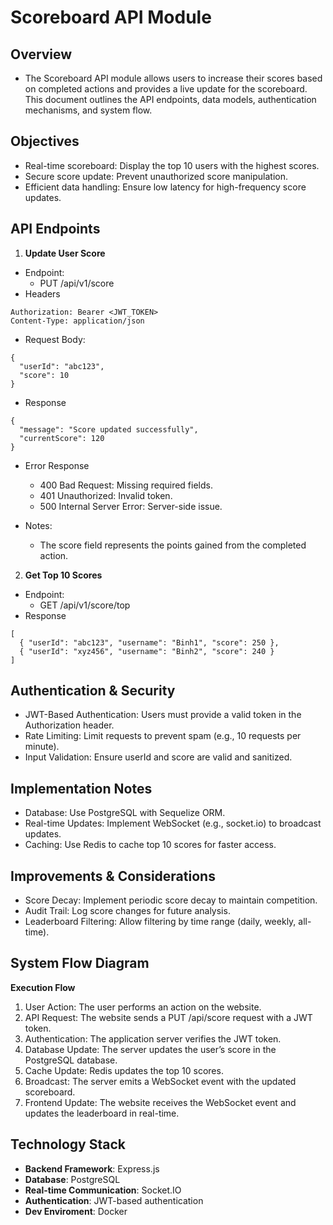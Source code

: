 # Scoreboard API Module

## Overview
- The Scoreboard API module allows users to increase their scores based on completed actions and provides a live update for the scoreboard. This document outlines the API endpoints, data models, authentication mechanisms, and system flow.

## Objectives
- Real-time scoreboard: Display the top 10 users with the highest scores.
- Secure score update: Prevent unauthorized score manipulation.
- Efficient data handling: Ensure low latency for high-frequency score updates.

## API Endpoints

1.  **Update User Score**
- Endpoint:
  - PUT /api/v1/score
- Headers
```
Authorization: Bearer <JWT_TOKEN>
Content-Type: application/json
```
- Request Body:
```
{
  "userId": "abc123",
  "score": 10
}
```
- Response
```
{
  "message": "Score updated successfully",
  "currentScore": 120
}
```
- Error Response
  - 400 Bad Request: Missing required fields.
  - 401 Unauthorized: Invalid token.
  - 500 Internal Server Error: Server-side issue.

- Notes:
  - The score field represents the points gained from the completed action.

2.  **Get Top 10 Scores**
- Endpoint:
  - GET /api/v1/score/top
- Response
```
[
  { "userId": "abc123", "username": "Binh1", "score": 250 },
  { "userId": "xyz456", "username": "Binh2", "score": 240 }
]
```

## Authentication & Security

- JWT-Based Authentication: Users must provide a valid token in the Authorization header.
- Rate Limiting: Limit requests to prevent spam (e.g., 10 requests per minute).
- Input Validation: Ensure userId and score are valid and sanitized.

## Implementation Notes

- Database: Use PostgreSQL with Sequelize ORM.
- Real-time Updates: Implement WebSocket (e.g., socket.io) to broadcast updates.
- Caching: Use Redis to cache top 10 scores for faster access.

## Improvements & Considerations

- Score Decay: Implement periodic score decay to maintain competition.
- Audit Trail: Log score changes for future analysis.
- Leaderboard Filtering: Allow filtering by time range (daily, weekly, all-time).

## System Flow Diagram

**Execution Flow**

1. User Action: The user performs an action on the website.
2. API Request: The website sends a PUT /api/score request with a JWT token.
3. Authentication: The application server verifies the JWT token.
4. Database Update: The server updates the user’s score in the PostgreSQL database.
5. Cache Update: Redis updates the top 10 scores.
6. Broadcast: The server emits a WebSocket event with the updated scoreboard.
7. Frontend Update: The website receives the WebSocket event and updates the leaderboard in real-time.

## Technology Stack

- **Backend Framework**: Express.js
- **Database**: PostgreSQL
- **Real-time Communication**: Socket.IO
- **Authentication**: JWT-based authentication
- **Dev Enviroment**: Docker
